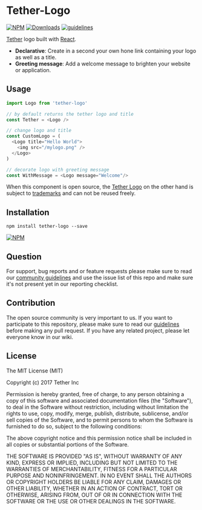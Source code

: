 # Tether-Logo

[![NPM](https://img.shields.io/npm/v/tether-logo.svg)](https://www.npmjs.com/package/tether-logo)
[![Downloads](https://img.shields.io/npm/dm/tether-logo.svg)](http://npm-stat.com/charts.html?package=tether-logo)
[![guidelines](https://tether.github.io/contribution-guide/badge-guidelines.svg)](https://github.com/tether/contribution-guide)

[Tether](https://tether.it) logo built with [React](https://facebook.github.io/react/).
  * **Declarative**: Create in a second your own hone link containing your logo as well as a title.
  * **Greeting message**: Add a welcome message to brighten your website or application.

## Usage

```js
import Logo from 'tether-logo'

// by default returns the tether logo and title
const Tether = <Logo />

// change logo and title
const CustomLogo = (
  <Logo title="Hello World">
    <img src="/mylogo.png" />
  </Logo>
)

// decorate logo with greeting message
const WithMessage = <Logo message="Welcome"/>
```

When this component is open source, the [Tether Logo](https://tether.it/legal) on the other hand is subject to [trademarks](https://tether.it/legal) and can not be reused freely.

## Installation

```shell
npm install tether-logo --save
```

[![NPM](https://nodei.co/npm/tether-logo.png)](https://nodei.co/npm/tether-logo/)


## Question

For support, bug reports and or feature requests please make sure to read our
<a href="https://github.com/tether/contribution-guide/blob/master/community.md" target="_blank">community guidelines</a> and use the issue list of this repo and make sure it's not present yet in our reporting checklist.

## Contribution

The open source community is very important to us. If you want to participate to this repository, please make sure to read our <a href="https://github.com/tether/contribution-guide" target="_blank">guidelines</a> before making any pull request. If you have any related project, please let everyone know in our wiki.

## License

The MIT License (MIT)

Copyright (c) 2017 Tether Inc

Permission is hereby granted, free of charge, to any person obtaining a copy of this software and associated documentation files (the "Software"), to deal in the Software without restriction, including without limitation the rights to use, copy, modify, merge, publish, distribute, sublicense, and/or sell copies of the Software, and to permit persons to whom the Software is furnished to do so, subject to the following conditions:

The above copyright notice and this permission notice shall be included in all copies or substantial portions of the Software.

THE SOFTWARE IS PROVIDED "AS IS", WITHOUT WARRANTY OF ANY KIND, EXPRESS OR IMPLIED, INCLUDING BUT NOT LIMITED TO THE WARRANTIES OF MERCHANTABILITY, FITNESS FOR A PARTICULAR PURPOSE AND NONINFRINGEMENT. IN NO EVENT SHALL THE AUTHORS OR COPYRIGHT HOLDERS BE LIABLE FOR ANY CLAIM, DAMAGES OR OTHER LIABILITY, WHETHER IN AN ACTION OF CONTRACT, TORT OR OTHERWISE, ARISING FROM, OUT OF OR IN CONNECTION WITH THE SOFTWARE OR THE USE OR OTHER DEALINGS IN THE SOFTWARE.
